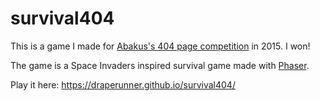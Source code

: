 # survival404

This is a game I made for [Abakus's 404 page competition](https://github.com/webkom/404-competition) in 2015. I won!

The game is a Space Invaders inspired survival game made with [Phaser](https://phaser.io).

Play it here: https://draperunner.github.io/survival404/

